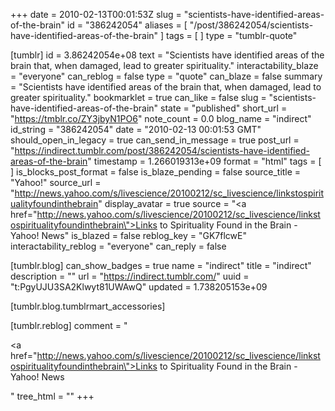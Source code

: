 +++
date = 2010-02-13T00:01:53Z
slug = "scientists-have-identified-areas-of-the-brain"
id = "386242054"
aliases = [ "/post/386242054/scientists-have-identified-areas-of-the-brain" ]
tags = [ ]
type = "tumblr-quote"

[tumblr]
id = 3.86242054e+08
text = "Scientists have identified areas of the brain that, when damaged, lead to greater spirituality."
interactability_blaze = "everyone"
can_reblog = false
type = "quote"
can_blaze = false
summary = "Scientists have identified areas of the brain that, when damaged, lead to greater spirituality."
bookmarklet = true
can_like = false
slug = "scientists-have-identified-areas-of-the-brain"
state = "published"
short_url = "https://tmblr.co/ZY3jbyN1PO6"
note_count = 0.0
blog_name = "indirect"
id_string = "386242054"
date = "2010-02-13 00:01:53 GMT"
should_open_in_legacy = true
can_send_in_message = true
post_url = "https://indirect.tumblr.com/post/386242054/scientists-have-identified-areas-of-the-brain"
timestamp = 1.266019313e+09
format = "html"
tags = [ ]
is_blocks_post_format = false
is_blaze_pending = false
source_title = "Yahoo!"
source_url = "http://news.yahoo.com/s/livescience/20100212/sc_livescience/linkstospiritualityfoundinthebrain"
display_avatar = true
source = "<a href=\"http://news.yahoo.com/s/livescience/20100212/sc_livescience/linkstospiritualityfoundinthebrain\">Links to Spirituality Found in the Brain - Yahoo! News</a>"
is_blazed = false
reblog_key = "GK7flcwE"
interactability_reblog = "everyone"
can_reply = false

[tumblr.blog]
can_show_badges = true
name = "indirect"
title = "indirect"
description = ""
url = "https://indirect.tumblr.com/"
uuid = "t:PgyUJU3SA2Klwyt81UWAwQ"
updated = 1.738205153e+09

[tumblr.blog.tumblrmart_accessories]

[tumblr.reblog]
comment = "<p><a href=\"http://news.yahoo.com/s/livescience/20100212/sc_livescience/linkstospiritualityfoundinthebrain\">Links to Spirituality Found in the Brain - Yahoo! News</a></p>"
tree_html = ""
+++
